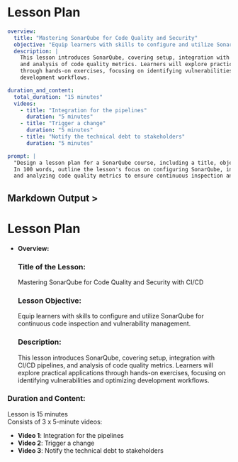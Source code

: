 # Lesson Plan

```yaml
overview:
  title: "Mastering SonarQube for Code Quality and Security"
  objective: "Equip learners with skills to configure and utilize SonarQube for continuous code inspection and vulnerability management."
  description: |
    This lesson introduces SonarQube, covering setup, integration with CI/CD pipelines, 
    and analysis of code quality metrics. Learners will explore practical applications 
    through hands-on exercises, focusing on identifying vulnerabilities and optimizing 
    development workflows.

duration_and_content:
  total_duration: "15 minutes"
  videos:
    - title: "Integration for the pipelines"
      duration: "5 minutes"
    - title: "Trigger a change"
      duration: "5 minutes"
    - title: "Notify the technical debt to stakeholders"
      duration: "5 minutes"

prompt: |
  "Design a lesson plan for a SonarQube course, including a title, objective, and description.
  In 100 words, outline the lesson's focus on configuring SonarQube, integrating it with CI/CD pipelines,
  and analyzing code quality metrics to ensure continuous inspection and security."
```

## Markdown Output >

# Lesson Plan

- **Overview:**  
  ### **Title of the Lesson:**  
  Mastering SonarQube for Code Quality and Security with CI/CD

  ### **Lesson Objective:**  
  Equip learners with skills to configure and utilize SonarQube for continuous code inspection and vulnerability management.

  ### **Description:**  
  This lesson introduces SonarQube, covering setup, integration with CI/CD pipelines, and analysis of code quality metrics. Learners will explore practical applications through hands-on exercises, focusing on identifying vulnerabilities and optimizing development workflows.

### **Duration and Content:**  
  
  Lesson is 15 minutes  
  Consists of 3 x 5-minute videos:  
  - **Video 1**: Integration for the pipelines  
  - **Video 2**: Trigger a change  
  - **Video 3**: Notify the technical debt to stakeholders
